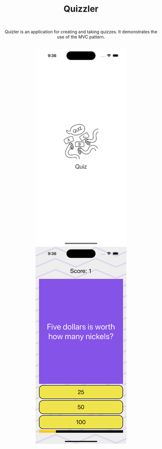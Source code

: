 <div align="center">
  <h1><b>Quizzler</b></h1>
</div>
<br>
<p align="center">Quizler is an application for creating and taking quizzes. It demonstrates the use of the MVC pattern.</p>
<br>
<div align="center">
    <img src="https://github.com/nasoviva/Quizzler/blob/main/LaunchScreen.png" alt="Описание изображения" width="300"/>
    <img src="https://github.com/nasoviva/Quizzler/blob/main/Main.png" alt="Описание изображения" width="300"/>
</div>
